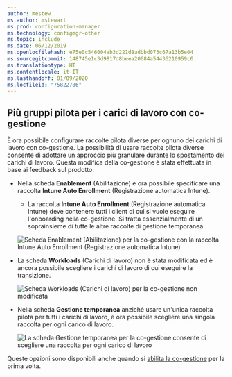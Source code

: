 ```yaml
---
author: mestew
ms.author: mstewart
ms.prod: configuration-manager
ms.technology: configmgr-other
ms.topic: include
ms.date: 06/12/2019
ms.openlocfilehash: e75e0c546004ab3d221d8adbbd073c67a13b5e04
ms.sourcegitcommit: 148745e1c3d9817d8beea20684a54436210959c6
ms.translationtype: HT
ms.contentlocale: it-IT
ms.lasthandoff: 01/09/2020
ms.locfileid: "75822786"
---
```

## <a name="bkmk_comgmt_pilot"></a> Più gruppi pilota per i carici di lavoro con co-gestione
<!--3555750 FKA 1357954-->

È ora possibile configurare raccolte pilota diverse per ognuno dei carichi di lavoro con co-gestione. La possibilità di usare raccolte pilota diverse consente di adottare un approccio più granulare durante lo spostamento dei carichi di lavoro. Questa modifica della co-gestione è stata effettuata in base ai feedback sul prodotto.

- Nella scheda **Enablement** (Abilitazione) è ora possibile specificare una raccolta **Intune Auto Enrollment** (Registrazione automatica Intune).
  - La raccolta **Intune Auto Enrollment** (Registrazione automatica Intune) deve contenere tutti i client di cui si vuole eseguire l'onboarding nella co-gestione. Si tratta essenzialmente di un soprainsieme di tutte le altre raccolte di gestione temporanea.

  ![Scheda Enablement (Abilitazione) per la co-gestione con la raccolta Intune Auto Enrollment (Registrazione automatica Intune)](../../media/3555750-co-management-enablement-tab.png)

- La scheda **Workloads** (Carichi di lavoro) non è stata modificata ed è ancora possibile scegliere i carichi di lavoro di cui eseguire la transizione.

  ![Scheda Workloads (Carichi di lavoro) per la co-gestione non modificata](../../media/3555750-co-management-workloads-tab.png)

- Nella scheda **Gestione temporanea** anziché usare un'unica raccolta pilota per tutti i carichi di lavoro, è ora possibile scegliere una singola raccolta per ogni carico di lavoro.

    ![La scheda Gestione temporanea per la co-gestione consente di scegliere una raccolta per ogni carico di lavoro](../../media/3555750-co-management-staging-tab.png)
  
Queste opzioni sono disponibili anche quando si [abilita la co-gestione](/sccm/comanage/how-to-enable) per la prima volta.
